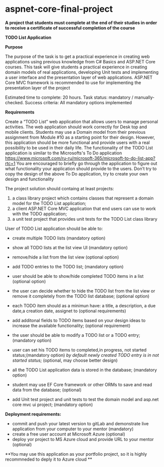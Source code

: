 # aspnet-core-final-project

 **A project that students must complete at the end of their studies in order to receive a certificate of successful completion of the course** 

**TODO List Application**

**Purpose**

The purpose of the task is to get a practical experience in creating web applications using previous knowledge from C# Basics and ASP.NET  Core courses. This task will give students a practical experience in creating domain models of real applications, developing Unit tests and  implementing a user interface and the presentation layer of web applications.  ASP.NET Core MVC framework is recommended to use for implementing the presentation layer of the project

Estimated time to complete: 20 hours. 
Task status: mandatory / manually-checked.
Success criteria: All mandatory options implemented

**Requirements**

 Create a “TODO List” web application that allows users to manage personal activities.
The web application should work correctly for Desk top and mobile clients.
Students may use a Domain model from their previous assignment from Module #10 as a starting point for their design.  However, this application should be more functional and provide users with a real possibility to be used in their daily life.
The functionality of the TODO List application is similar to the Microsofts's To Do application https://www.microsoft.com/ru-ru/microsoft-365/microsoft-to-do-list-app?rtc=1 
You are encouraged to briefly go through the application to figure out what functionality your application should provide to the users. Don’t try to copy the design of the above To Do application, try to create your own design and functionality

The project solution should containg at least projects:

1. a class library project which contains classes that represent a domain model for the TODO List application;
2. a client ASP.NET Core MVC  application that end users can use to work with the TODO application;
3. a unit test project that provides unit tests for the TODO List class library



User of TODO List application should be able to:

- create multiple TODO lists  (mandatory option)
- show all TODO lists at the list view UI (mandatory option)
- remove/hide a list from the  list view (optional option)
- add TODO entries to the TODO list; (mandatory option)
- user should be able to show/hide completed TODO items in a list (optional option)
- the user can decide whether to hide the  TODO list  from the list view  or remove it completely from the TODO list database; (optional option)
- each TODO item should as a minimun have: a title, a description, a due date,a creation date, assignet to (optional requirements)
- add additonal fields to TODO items based on your design ideas to increase the available functionality; (optional requirement)
- the user should  be able to modify a TODO list or a TODO entry;(mandatory option)
- user can set his TODO items  to completed,in progress, not started status;(mandatory option)
_by default newly created TODO entry is in not started status;_ (optional,  may choose better design)

- all the TODO List application data is stored in the database; (mandatory option)
- student may use EF Core framework or other ORMs to save and read data from the database; (optional)
- add Unit test project and  unit tests to test the domain model and asp.net core mvc ui project; (mandatory option)

**Deployment requirements:**

- commit and push your latest version to gitLab and demonstrate live application from your computer to your mentor (mandatory)
- create a free user account at Microsoft Azure (optional)
- deploy yor project to MS Azure cloud and provide URL to your mentor (optional)

 **You may use this application as your portfolio project, so it is highly recommneded to deply it to Azure cloud **

